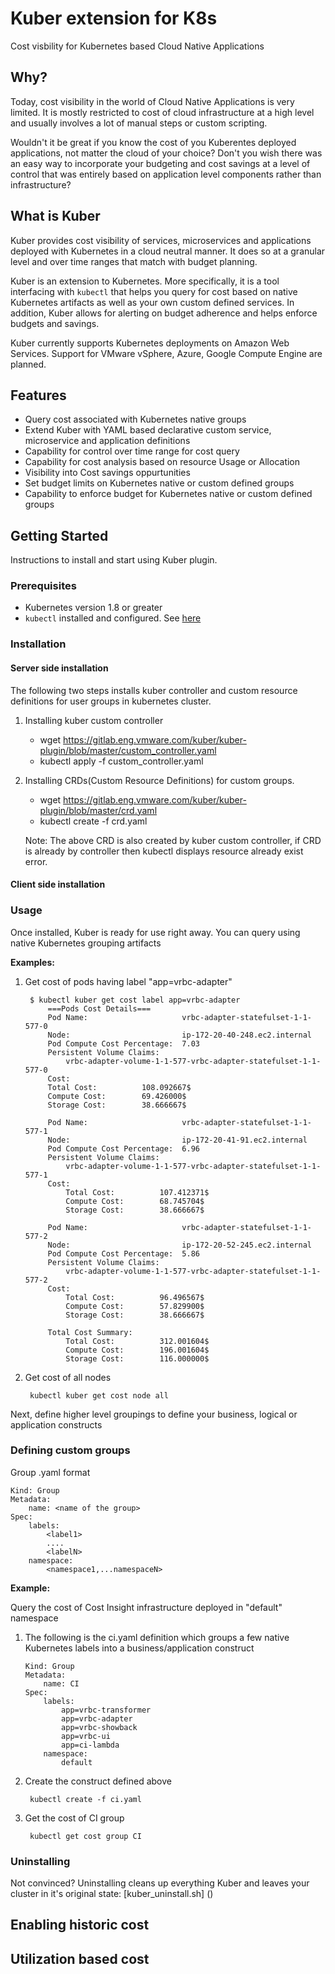 # Kuber extension for K8s

Cost visbility for Kubernetes based Cloud Native Applications

## Why?

Today, cost visibility in the world of Cloud Native Applications is very limited. It is mostly restricted to cost of cloud infrastructure at a
high level and usually involves a lot of manual steps or custom scripting.

Wouldn't it be great if you know the cost of you Kuberentes deployed applications, not matter the cloud of your choice? Don't you wish there was an easy way to
incorporate your budgeting and cost savings at a level of control that was entirely based on application level components rather than infrastructure? 

## What is Kuber

Kuber provides cost visibility of services, microservices and applications deployed with Kubernetes in a cloud neutral manner. It does so at a granular level and
over time ranges that match with budget planning.

Kuber is an extension to Kubernetes. More specifically, it is a tool interfacing with ``kubectl`` that helps you query for cost based on native Kubernetes artifacts
as well as your own custom defined services. In addition, Kuber allows for alerting on budget adherence and helps enforce budgets and savings.

Kuber currently supports Kubernetes deployments on Amazon Web Services. Support for VMware vSphere, Azure, Google Compute Engine are planned.


## Features

* Query cost associated with Kubernetes native groups
* Extend Kuber with YAML based declarative custom service, microservice and application definitions
* Capability for control over time range for cost query
* Capability for cost analysis based on resource Usage or Allocation
* Visibility into Cost savings oppurtunities
* Set budget limits on Kubernetes native or custom defined groups
* Capability to enforce budget for Kubernetes native or custom defined groups

## Getting Started

Instructions to install and start using Kuber plugin.

### Prerequisites

* Kubernetes version 1.8 or greater
* ``kubectl`` installed and configured. See [here](https://kubernetes.io/docs/tasks/tools/install-kubectl/)

### Installation

#### Server side installation

The following two steps installs kuber controller and custom resource definitions for user groups in kubernetes cluster.

1. Installing kuber custom controller
    * wget https://gitlab.eng.vmware.com/kuber/kuber-plugin/blob/master/custom_controller.yaml
    * kubectl apply -f custom_controller.yaml

2. Installing CRDs(Custom Resource Definitions) for custom groups.
    * wget https://gitlab.eng.vmware.com/kuber/kuber-plugin/blob/master/crd.yaml
    * kubectl create -f crd.yaml
    
    Note: The above CRD is also created by kuber custom controller, if CRD is already by controller then kubectl displays resource already exist error.

#### Client side installation

### Usage

Once installed, Kuber is ready for use right away. You can query using native Kubernetes grouping artifacts

**Examples:**


1. Get cost of pods having label "app=vrbc-adapter"


        $ kubectl kuber get cost label app=vrbc-adapter
            ===Pods Cost Details===
            Pod Name:                     vrbc-adapter-statefulset-1-1-577-0
            Node:                         ip-172-20-40-248.ec2.internal
            Pod Compute Cost Percentage:  7.03
            Persistent Volume Claims:     
                vrbc-adapter-volume-1-1-577-vrbc-adapter-statefulset-1-1-577-0
            Cost:                         
            Total Cost:          108.092667$
            Compute Cost:        69.426000$
            Storage Cost:        38.666667$

            Pod Name:                     vrbc-adapter-statefulset-1-1-577-1
            Node:                         ip-172-20-41-91.ec2.internal
            Pod Compute Cost Percentage:  6.96
            Persistent Volume Claims:     
                vrbc-adapter-volume-1-1-577-vrbc-adapter-statefulset-1-1-577-1
            Cost:                         
                Total Cost:          107.412371$
                Compute Cost:        68.745704$
                Storage Cost:        38.666667$

            Pod Name:                     vrbc-adapter-statefulset-1-1-577-2
            Node:                         ip-172-20-52-245.ec2.internal
            Pod Compute Cost Percentage:  5.86
            Persistent Volume Claims:     
                vrbc-adapter-volume-1-1-577-vrbc-adapter-statefulset-1-1-577-2
            Cost:                         
                Total Cost:          96.496567$
                Compute Cost:        57.829900$
                Storage Cost:        38.666667$
                
            Total Cost Summary:           
                Total Cost:          312.001604$
                Compute Cost:        196.001604$
                Storage Cost:        116.000000$


2. Get cost of all nodes

        kubectl kuber get cost node all


Next, define higher level groupings to define your business, logical or application constructs

### Defining custom groups
Group .yaml format

```
Kind: Group
Metadata:
    name: <name of the group>
Spec:
    labels:
        <label1>
        ....
        <labelN>
    namespace:
        <namespace1,...namespaceN>
```
**Example:**

Query the cost of Cost Insight infrastructure deployed in "default" namespace

1. The following is the ci.yaml definition which groups a few native Kubernetes labels into a business/application construct

    ```
    Kind: Group
    Metadata:
        name: CI
    Spec:
        labels:
            app=vrbc-transformer
            app=vrbc-adapter
            app=vrbc-showback
            app=vrbc-ui
            app=ci-lambda
        namespace:
            default
    ```
2. Create the construct defined above

        kubectl create -f ci.yaml

3. Get the cost of CI group

        kubectl get cost group CI

### Uninstalling

Not convinced? Uninstalling cleans up everything Kuber and leaves your cluster in it's original state: [kuber_uninstall.sh] ()

## Enabling historic cost

## Utilization based cost






